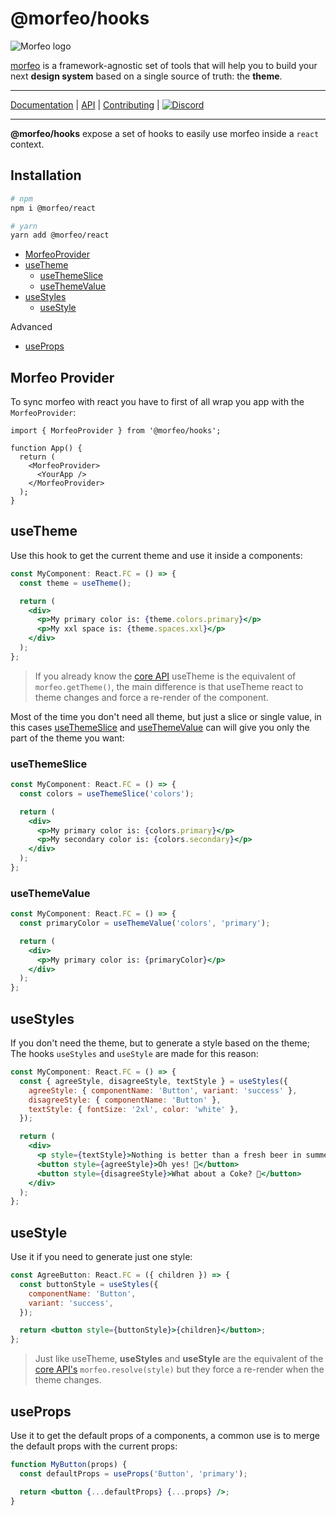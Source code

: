 # @morfeo/hooks

![Morfeo logo](https://morfeo.dev/img/morfeo.png)

[morfeo](https://morfeo.dev) is a framework-agnostic set of tools that will help you to build your next **design system** based on a single source of truth: the **theme**.

---

[Documentation](https://morfeo.dev) | [API](https://github.com/morfeojs/morfeo) | [Contributing](https://github.com/morfeojs/morfeo/blob/main/CONTRIBUTING.md) | [![Discord](https://badgen.net/badge/icon/discord?icon=discord&label)](https://discord.gg/5hbsKMBRBh)

---

**@morfeo/hooks** expose a set of hooks to easily use morfeo inside a `react` context.

## Installation

```bash
# npm
npm i @morfeo/react

# yarn
yarn add @morfeo/react
```

- [MorfeoProvider](#morfeo-provider)
- [useTheme](#usetheme)
  - [useThemeSlice](#usethemeslice)
  - [useThemeValue](#usethemevalue)
- [useStyles](#usestyles)
  - [useStyle](#usestyle)

Advanced

- [useProps](#useprops)

## Morfeo Provider

To sync morfeo with react you have to first of all wrap you app with the `MorfeoProvider`:

```tsx
import { MorfeoProvider } from '@morfeo/hooks';

function App() {
  return (
    <MorfeoProvider>
      <YourApp />
    </MorfeoProvider>
  );
}
```

## useTheme

Use this hook to get the current theme and use it inside a components:

```jsx
const MyComponent: React.FC = () => {
  const theme = useTheme();

  return (
    <div>
      <p>My primary color is: {theme.colors.primary}</p>
      <p>My xxl space is: {theme.spaces.xxl}</p>
    </div>
  );
};
```

> If you already know the [core API](./core) useTheme is the equivalent of `morfeo.getTheme()`, the main difference is that useTheme react
> to theme changes and force a re-render of the component.

Most of the time you don't need all theme, but just a slice or single value, in this cases [useThemeSlice](#useThemeSlice) and [useThemeValue](#useThemeValue) can will give you only the part of the theme you want:

### useThemeSlice

```jsx
const MyComponent: React.FC = () => {
  const colors = useThemeSlice('colors');

  return (
    <div>
      <p>My primary color is: {colors.primary}</p>
      <p>My secondary color is: {colors.secondary}</p>
    </div>
  );
};
```

### useThemeValue

```jsx
const MyComponent: React.FC = () => {
  const primaryColor = useThemeValue('colors', 'primary');

  return (
    <div>
      <p>My primary color is: {primaryColor}</p>
    </div>
  );
};
```

## useStyles

If you don't need the theme, but to generate a style based on the theme; The hooks `useStyles` and `useStyle` are made for this reason:

```jsx
const MyComponent: React.FC = () => {
  const { agreeStyle, disagreeStyle, textStyle } = useStyles({
    agreeStyle: { componentName: 'Button', variant: 'success' },
    disagreeStyle: { componentName: 'Button' },
    textStyle: { fontSize: '2xl', color: 'white' },
  });

  return (
    <div>
      <p style={textStyle}>Nothing is better than a fresh beer in summer 🍺</p>
      <button style={agreeStyle}>Oh yes! 🍻</button>
      <button style={disagreeStyle}>What about a Coke? 🥤</button>
    </div>
  );
};
```

## useStyle

Use it if you need to generate just one style:

```jsx
const AgreeButton: React.FC = ({ children }) => {
  const buttonStyle = useStyles({
    componentName: 'Button',
    variant: 'success',
  });

  return <button style={buttonStyle}>{children}</button>;
};
```

> Just like useTheme, **useStyles** and **useStyle** are the equivalent of the [core API's](https://morfeo.dev/docs/Packages/core) `morfeo.resolve(style)`
> but they force a re-render when the theme changes.

## useProps

Use it to get the default props of a components, a common use is to merge the default props with the current props:

```jsx
function MyButton(props) {
  const defaultProps = useProps('Button', 'primary');

  return <button {...defaultProps} {...props} />;
}
```